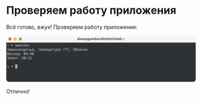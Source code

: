 # Проверяем работу приложения

Всё готово, вжух! Проверяем работу приложения:

![](../images/weather_app.png)

Отлично!

